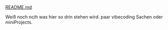 [README.md](https://github.com/user-attachments/files/19932252/README.md)

Weiß noch ncih was hier so drin stehen wird.
paar vibecoding Sachen oder miniProjects.
